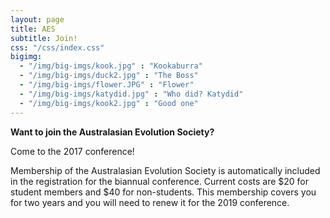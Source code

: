 ```yaml
---
layout: page
title: AES
subtitle: Join!
css: "/css/index.css"
bigimg:
  - "/img/big-imgs/kook.jpg" : "Kookaburra"
  - "/img/big-imgs/duck2.jpg" : "The Boss"
  - "/img/big-imgs/flower.JPG" : "Flower"
  - "/img/big-imgs/katydid.jpg" : "Who did? Katydid"
  - "/img/big-imgs/kook2.jpg" : "Good one"
---
```


**Want to join the Australasian Evolution Society?**

Come to the 2017 conference!

Membership of the Australasian Evolution Society is automatically included in the registration for the biannual conference. Current costs are $20 for student members and $40 for non-students. This membership covers you for two years and you will need to renew it for the 2019 conference.
